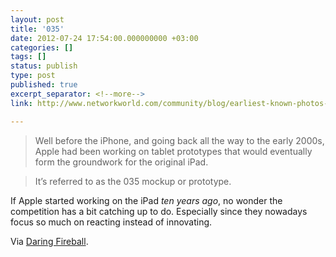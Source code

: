 ```yaml
---
layout: post
title: '035'
date: 2012-07-24 17:54:00.000000000 +03:00
categories: []
tags: []
status: publish
type: post
published: true
excerpt_separator: <!--more-->
link: http://www.networkworld.com/community/blog/earliest-known-photos-apple-ipad-prototype?page=0%2C1

---
```


> Well before the iPhone, and going back all the way to the early 2000s, Apple had been working on tablet prototypes that would eventually form the groundwork for the original iPad.

> It&#8217;s referred to as the 035 mockup or prototype.

<!--more-->

If Apple started working on the iPad <em>ten years ago</em>, no wonder the competition has a bit catching up to do. Especially since they nowadays focus so much on reacting instead of innovating.

Via <a href="http://daringfireball.net/linked/2012/07/24/ipad-prototype">Daring Fireball</a>.
